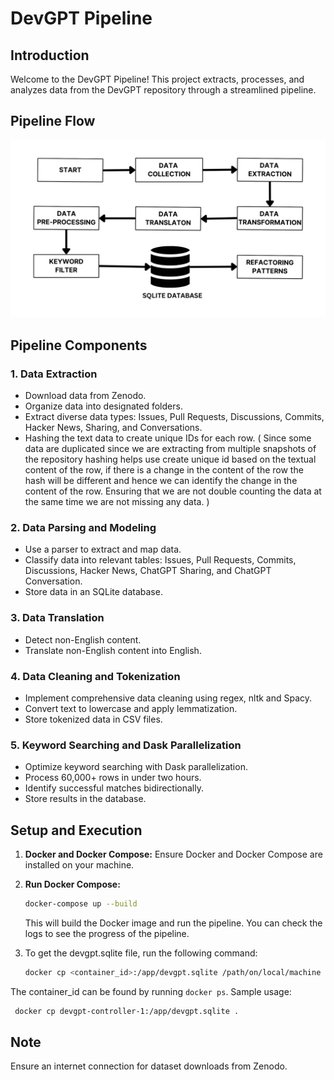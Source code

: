 # DevGPT Pipeline

## Introduction

Welcome to the DevGPT Pipeline! This project extracts, processes, and analyzes data from the DevGPT repository through a streamlined pipeline.

## Pipeline Flow

![DevGPT Pipeline](images/Devgptt.png)


## Pipeline Components

### 1. Data Extraction
- Download data from Zenodo.
- Organize data into designated folders.
- Extract diverse data types: Issues, Pull Requests, Discussions, Commits, Hacker News, Sharing, and Conversations.
- Hashing the text data to create unique IDs for each row. ( Since some data are duplicated since we are extracting from multiple snapshots of the repository hashing helps use create unique id based on the textual content of the row, if there is a change in the content of the row the hash will be different and hence we can identify the change in the content of the row. Ensuring that we are not double counting the data at the same time we are not missing any data. )

### 2. Data Parsing and Modeling
- Use a parser to extract and map data.
- Classify data into relevant tables: Issues, Pull Requests, Commits, Discussions, Hacker News, ChatGPT Sharing, and ChatGPT Conversation.
- Store data in an SQLite database.

### 3. Data Translation
- Detect non-English content.
- Translate non-English content into English.

### 4. Data Cleaning and Tokenization
- Implement comprehensive data cleaning using regex, nltk and Spacy.
- Convert text to lowercase and apply lemmatization.
- Store tokenized data in CSV files.

### 5. Keyword Searching and Dask Parallelization
- Optimize keyword searching with Dask parallelization.
- Process 60,000+ rows in under two hours.
- Identify successful matches bidirectionally.
- Store results in the database.

## Setup and Execution

1. **Docker and Docker Compose:**
    Ensure Docker and Docker Compose are installed on your machine.

2. **Run Docker Compose:**
   ```bash
   docker-compose up --build
   ```
    This will build the Docker image and run the pipeline. You can check the logs to see the progress of the pipeline.

3. To get the devgpt.sqlite file, run the following command:
   ```bash
   docker cp <container_id>:/app/devgpt.sqlite /path/on/local/machine
   ```
The container_id can be found by running `docker ps`.
Sample usage:
   ```bash
    docker cp devgpt-controller-1:/app/devgpt.sqlite . 
   ```




## Note

Ensure an internet connection for dataset downloads from Zenodo.

